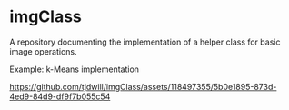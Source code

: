 # imgClass
A repository documenting the implementation of a helper class for basic image operations. 


Example: k-Means implementation


https://github.com/tjdwill/imgClass/assets/118497355/5b0e1895-873d-4ed9-84d9-df9f7b055c54

